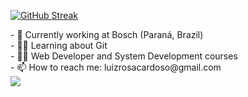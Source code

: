 [![GitHub Streak](http://github-readme-streak-stats.herokuapp.com?user=luizblank&theme=radical&date_format=j%20M%5B%20Y%5D&mode=weekly)](https://git.io/streak-stats)
 
<div>
  - 🦾 Currently working at Bosch (Paraná, Brazil) <br>
  - 👨‍💻 Learning about Git <br>
  - 👨‍🎓 Web Developer and System Development courses<br>
  - 📫 How to reach me: luizrosacardoso@gmail.com<br>
</div>

<img src='https://i.pinimg.com/originals/06/ca/aa/06caaa87f916fe7354fcff4c268e58c5.gif' align='top'>

<!--
**luizblank/luizblank** is a ✨ _special_ ✨ repository because its `README.md` (this file) appears on your GitHub profile.

Here are some ideas to get you started:

- 🔭 I’m currently working on ...
- 🌱 I’m currently learning ...
- 👯 I’m looking to collaborate on ...
- 🤔 I’m looking for help with ...
- 💬 Ask me about ...
- 📫 How to reach me: ...
- 😄 Pronouns: ...
- ⚡ Fun fact: ...
-->
